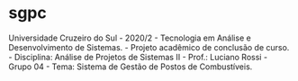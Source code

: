 # sgpc
Universidade Cruzeiro do Sul - 2020/2 -
Tecnologia em Análise e Desenvolvimento de Sistemas. -
Projeto acadêmico de conclusão de curso. -
Disciplina: Análise de Projetos de Sistemas II -
Prof.: Luciano Rossi -
Grupo 04 -
Tema: Sistema de Gestão de Postos de Combustíveis.
